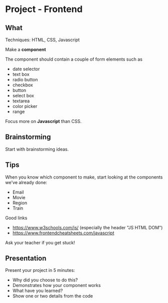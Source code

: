 # Project - Frontend

## What

Techniques: HTML, CSS, Javascript

Make a **component**

The component should contain a couple of form elements such as
- date selector
- text box
- radio button
- checkbox
- button
- select box
- textarea
- color picker
- range

Focus more on **Javascript** than CSS.

## Brainstorming

Start with brainstorming ideas. 

## Tips

When you know which component to make, start looking at the components we've already done:

- Email
- Movie
- Region
- Train

Good links
- https://www.w3schools.com/js/ (especially the header "JS HTML DOM")
- https://www.frontendcheatsheets.com/javascript

Ask your teacher if you get stuck!

## Presentation

Present your project in 5 minutes:
- Why did you choose to do this?
- Demonstrates how your component works
- What have you learned?
- Show one or two details from the code
